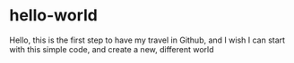 # hello-world
Hello, this is the first step to have my travel in Github, and I wish I can start with this simple code, and create a new, different world
